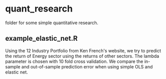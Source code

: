 # quant_research
folder for some simple quantitative research.

## example_elastic_net.R
Using the 12 Industry Portfolio from Ken French's website, we try to predict the return of Energy sector using the returns of other sectors. The lambda parameter is chosen with 10 fold cross validation. We compare the in-sample and out-of-sample prediction error when using simple OLS and elastic net. 
